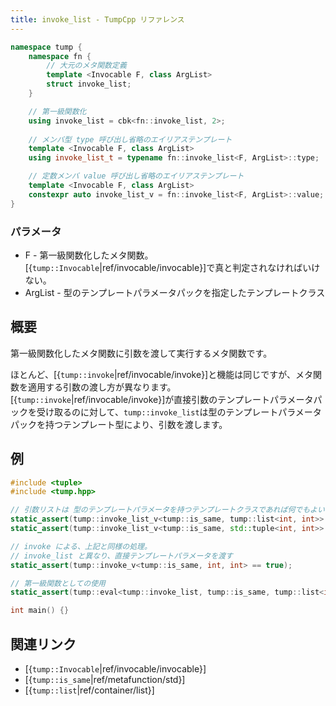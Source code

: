 ```yaml
---
title: invoke_list - TumpCpp リファレンス
---
```


```cpp
namespace tump {
    namespace fn {
        // 大元のメタ関数定義
        template <Invocable F, class ArgList>
        struct invoke_list;
    }

    // 第一級関数化
    using invoke_list = cbk<fn::invoke_list, 2>;
    
    // メンバ型 type 呼び出し省略のエイリアステンプレート
    template <Invocable F, class ArgList>
    using invoke_list_t = typename fn::invoke_list<F, ArgList>::type;

    // 定数メンバ value 呼び出し省略のエイリアステンプレート
    template <Invocable F, class ArgList>
    constexpr auto invoke_list_v = fn::invoke_list<F, ArgList>::value;
}
```

### パラメータ

- F - 第一級関数化したメタ関数。[{`tump::Invocable`|ref/invocable/invocable}]で真と判定されなければいけない。
- ArgList - 型のテンプレートパラメータパックを指定したテンプレートクラス

## 概要

第一級関数化したメタ関数に引数を渡して実行するメタ関数です。

ほとんど、[{`tump::invoke`|ref/invocable/invoke}]と機能は同じですが、メタ関数を適用する引数の渡し方が異なります。  
[{`tump::invoke`|ref/invocable/invoke}]が直接引数のテンプレートパラメータパックを受け取るのに対して、`tump::invoke_list`は型のテンプレートパラメータパックを持つテンプレート型により、引数を渡します。

## 例

```cpp
#include <tuple>
#include <tump.hpp>

// 引数リストは 型のテンプレートパラメータを持つテンプレートクラスであれば何でもよい
static_assert(tump::invoke_list_v<tump::is_same, tump::list<int, int>> == true);
static_assert(tump::invoke_list_v<tump::is_same, std::tuple<int, int>> == true);

// invoke による、上記と同様の処理。
// invoke_list と異なり、直接テンプレートパラメータを渡す
static_assert(tump::invoke_v<tump::is_same, int, int> == true);

// 第一級関数としての使用
static_assert(tump::eval<tump::invoke_list, tump::is_same, tump::list<int, int>>::value == true);

int main() {}
```

## 関連リンク

- [{`tump::Invocable`|ref/invocable/invocable}]
- [{`tump::is_same`|ref/metafunction/std}]
- [{`tump::list`|ref/container/list}]
